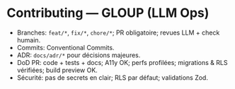 # Contributing — GLOUP (LLM Ops)

- Branches: `feat/*`, `fix/*`, `chore/*`; PR obligatoire; revues LLM + check humain.
- Commits: Conventional Commits.
- ADR: `docs/adr/*` pour décisions majeures.
- DoD PR: code + tests + docs; A11y OK; perfs profilées; migrations & RLS vérifiées; build preview OK.
- Sécurité: pas de secrets en clair; RLS par défaut; validations Zod.

